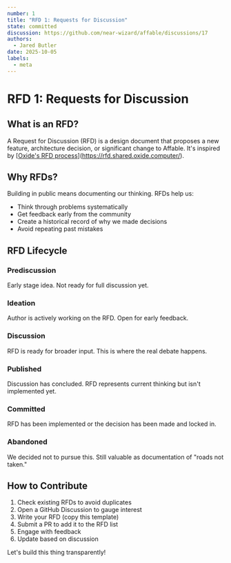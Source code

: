 ```yaml
---
number: 1
title: "RFD 1: Requests for Discussion"
state: committed
discussion: https://github.com/near-wizard/affable/discussions/17
authors:
  - Jared Butler
date: 2025-10-05
labels:
  - meta
---
```


# RFD 1: Requests for Discussion

## What is an RFD?

A Request for Discussion (RFD) is a design document that proposes a new feature, architecture decision, or significant change to Affable. It's inspired by [[Oxide's RFD process](https://rfd.shared.oxide.computer/)](https://rfd.shared.oxide.computer/).

## Why RFDs?

Building in public means documenting our thinking. RFDs help us:

- Think through problems systematically
- Get feedback early from the community
- Create a historical record of why we made decisions
- Avoid repeating past mistakes

## RFD Lifecycle

### Prediscussion
Early stage idea. Not ready for full discussion yet.

### Ideation
Author is actively working on the RFD. Open for early feedback.

### Discussion
RFD is ready for broader input. This is where the real debate happens.

### Published
Discussion has concluded. RFD represents current thinking but isn't implemented yet.

### Committed
RFD has been implemented or the decision has been made and locked in.

### Abandoned
We decided not to pursue this. Still valuable as documentation of "roads not taken."

## How to Contribute

1. Check existing RFDs to avoid duplicates
2. Open a GitHub Discussion to gauge interest
3. Write your RFD (copy this template)
4. Submit a PR to add it to the RFD list
5. Engage with feedback
6. Update based on discussion

Let's build this thing transparently!